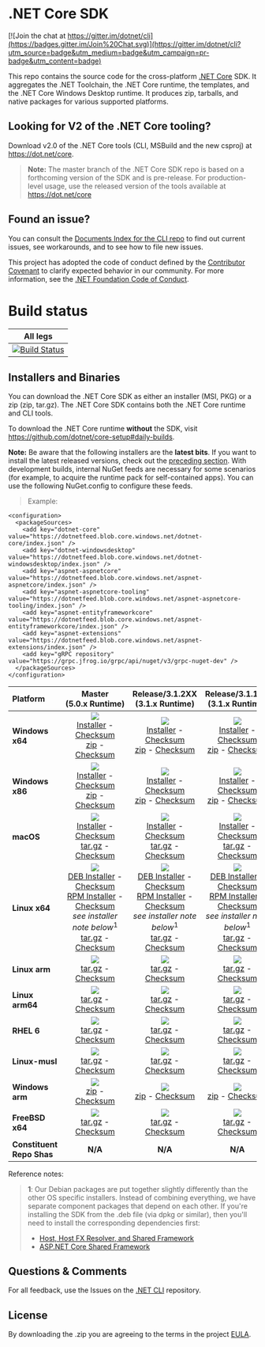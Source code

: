 # .NET Core SDK

[![Join the chat at https://gitter.im/dotnet/cli](https://badges.gitter.im/Join%20Chat.svg)](https://gitter.im/dotnet/cli?utm_source=badge&utm_medium=badge&utm_campaign=pr-badge&utm_content=badge)

This repo contains the source code for the cross-platform [.NET Core](http://github.com/dotnet/core) SDK. It aggregates the .NET Toolchain, the .NET Core runtime, the templates, and the .NET Core Windows Desktop runtime. It produces zip, tarballs, and native packages for various supported platforms.

Looking for V2 of the .NET Core tooling?
----------------------------------------

Download v2.0 of the .NET Core tools (CLI, MSBuild and the new csproj) at https://dot.net/core.

> **Note:** The master branch of the .NET Core SDK repo is based on a forthcoming version of the SDK and is pre-release. For production-level usage, use the
> released version of the tools available at https://dot.net/core

Found an issue?
---------------
You can consult the [Documents Index for the CLI repo](https://github.com/dotnet/cli/blob/master/Documentation/README.md) to find out current issues, see workarounds, and to see how to file new issues.

This project has adopted the code of conduct defined by the [Contributor Covenant](http://contributor-covenant.org/) to clarify expected behavior in our community. For more information, see the [.NET Foundation Code of Conduct](http://www.dotnetfoundation.org/code-of-conduct).

# Build status

|All legs|
|:------:|
|[![Build Status](https://dev.azure.com/dnceng/internal/_apis/build/status/286)](https://dev.azure.com/dnceng/internal/_build?definitionId=286)|

Installers and Binaries
-----------------------

You can download the .NET Core SDK as either an installer (MSI, PKG) or a zip (zip, tar.gz). The .NET Core SDK contains both the .NET Core runtime and CLI tools.

To download the .NET Core runtime **without** the SDK, visit https://github.com/dotnet/core-setup#daily-builds.

**Note:** Be aware that the following installers are the **latest bits**. If you
want to install the latest released versions, check out the [preceding section](#looking-for-v2-of-the-net-core-tooling).
With development builds, internal NuGet feeds are necessary for some scenarios (for example, to acquire the runtime pack for self-contained apps). You can use the following NuGet.config to configure these feeds.
> Example:

```
<configuration>
  <packageSources>
    <add key="dotnet-core" value="https://dotnetfeed.blob.core.windows.net/dotnet-core/index.json" />
    <add key="dotnet-windowsdesktop" value="https://dotnetfeed.blob.core.windows.net/dotnet-windowsdesktop/index.json" />
    <add key="aspnet-aspnetcore" value="https://dotnetfeed.blob.core.windows.net/aspnet-aspnetcore/index.json" />
    <add key="aspnet-aspnetcore-tooling" value="https://dotnetfeed.blob.core.windows.net/aspnet-aspnetcore-tooling/index.json" />
    <add key="aspnet-entityframeworkcore" value="https://dotnetfeed.blob.core.windows.net/aspnet-entityframeworkcore/index.json" />
    <add key="aspnet-extensions" value="https://dotnetfeed.blob.core.windows.net/aspnet-extensions/index.json" />
    <add key="gRPC repository" value="https://grpc.jfrog.io/grpc/api/nuget/v3/grpc-nuget-dev" />
  </packageSources>
</configuration>
```

| Platform | Master<br>(5.0.x&nbsp;Runtime) | Release/3.1.2XX<br>(3.1.x Runtime) | Release/3.1.1XX<br>(3.1.x Runtime) | Release/3.0.1xx<br>(3.0.x Runtime) | Release/2.1.8XX<br>(2.1.x Runtime) | Release/2.1.6XX<br>(2.1.6 Runtime) | Release/2.1.5XX<br>(2.1.5 Runtime) |
| :--------- | :----------: | :----------: | :----------: | :----------: | :----------: | :----------: | :----------: |
| **Windows x64** | [![][win-x64-badge-master]][win-x64-version-master]<br>[Installer][win-x64-installer-master] - [Checksum][win-x64-installer-checksum-master]<br>[zip][win-x64-zip-master] - [Checksum][win-x64-zip-checksum-master] | [![][win-x64-badge-3.1.2XX]][win-x64-version-3.1.2XX]<br>[Installer][win-x64-installer-3.1.2XX] - [Checksum][win-x64-installer-checksum-3.1.2XX]<br>[zip][win-x64-zip-3.1.2XX] - [Checksum][win-x64-zip-checksum-3.1.2XX] | [![][win-x64-badge-3.1.1XX]][win-x64-version-3.1.1XX]<br>[Installer][win-x64-installer-3.1.1XX] - [Checksum][win-x64-installer-checksum-3.1.1XX]<br>[zip][win-x64-zip-3.1.1XX] - [Checksum][win-x64-zip-checksum-3.1.1XX] | [![][win-x64-badge-3.0.1XX]][win-x64-version-3.0.1XX]<br>[Installer][win-x64-installer-3.0.1XX] - [Checksum][win-x64-installer-checksum-3.0.1XX]<br>[zip][win-x64-zip-3.0.1XX] - [Checksum][win-x64-zip-checksum-3.0.1XX] | [![][win-x64-badge-2.1.8XX]][win-x64-version-2.1.8XX]<br>[Installer][win-x64-installer-2.1.8XX] - [Checksum][win-x64-installer-checksum-2.1.8XX]<br>[zip][win-x64-zip-2.1.8XX] - [Checksum][win-x64-zip-checksum-2.1.8XX] | [![][win-x64-badge-2.1.6XX]][win-x64-version-2.1.6XX]<br>[Installer][win-x64-installer-2.1.6XX] - [Checksum][win-x64-installer-checksum-2.1.6XX]<br>[zip][win-x64-zip-2.1.6XX] - [Checksum][win-x64-zip-checksum-2.1.6XX] | [![][win-x64-badge-2.1.5XX]][win-x64-version-2.1.5XX]<br>[Installer][win-x64-installer-2.1.5XX] - [Checksum][win-x64-installer-checksum-2.1.5XX]<br>[zip][win-x64-zip-2.1.5XX] - [Checksum][win-x64-zip-checksum-2.1.5XX] |
| **Windows x86** | [![][win-x86-badge-master]][win-x86-version-master]<br>[Installer][win-x86-installer-master] - [Checksum][win-x86-installer-checksum-master]<br>[zip][win-x86-zip-master] - [Checksum][win-x86-zip-checksum-master] | [![][win-x86-badge-3.1.2XX]][win-x86-version-3.1.2XX]<br>[Installer][win-x86-installer-3.1.2XX] - [Checksum][win-x86-installer-checksum-3.1.2XX]<br>[zip][win-x86-zip-3.1.2XX] - [Checksum][win-x86-zip-checksum-3.1.2XX] | [![][win-x86-badge-3.1.1XX]][win-x86-version-3.1.1XX]<br>[Installer][win-x86-installer-3.1.1XX] - [Checksum][win-x86-installer-checksum-3.1.1XX]<br>[zip][win-x86-zip-3.1.1XX] - [Checksum][win-x86-zip-checksum-3.1.1XX] | [![][win-x86-badge-3.0.1XX]][win-x86-version-3.0.1XX]<br>[Installer][win-x86-installer-3.0.1XX] - [Checksum][win-x86-installer-checksum-3.0.1XX]<br>[zip][win-x86-zip-3.0.1XX] - [Checksum][win-x86-zip-checksum-3.0.1XX] | [![][win-x86-badge-2.1.8XX]][win-x86-version-2.1.8XX]<br>[Installer][win-x86-installer-2.1.8XX] - [Checksum][win-x86-installer-checksum-2.1.8XX]<br>[zip][win-x86-zip-2.1.8XX] - [Checksum][win-x86-zip-checksum-2.1.8XX] | [![][win-x86-badge-2.1.6XX]][win-x86-version-2.1.6XX]<br>[Installer][win-x86-installer-2.1.6XX] - [Checksum][win-x86-installer-checksum-2.1.6XX]<br>[zip][win-x86-zip-2.1.6XX] - [Checksum][win-x86-zip-checksum-2.1.6XX] | [![][win-x86-badge-2.1.5XX]][win-x86-version-2.1.5XX]<br>[Installer][win-x86-installer-2.1.5XX] - [Checksum][win-x86-installer-checksum-2.1.5XX]<br>[zip][win-x86-zip-2.1.5XX] - [Checksum][win-x86-zip-checksum-2.1.5XX] |
| **macOS** | [![][osx-badge-master]][osx-version-master]<br>[Installer][osx-installer-master] - [Checksum][osx-installer-checksum-master]<br>[tar.gz][osx-targz-master] - [Checksum][osx-targz-checksum-master] | [![][osx-badge-3.1.2XX]][osx-version-3.1.2XX]<br>[Installer][osx-installer-3.1.2XX] - [Checksum][osx-installer-checksum-3.1.2XX]<br>[tar.gz][osx-targz-3.1.2XX] - [Checksum][osx-targz-checksum-3.1.2XX] | [![][osx-badge-3.1.1XX]][osx-version-3.1.1XX]<br>[Installer][osx-installer-3.1.1XX] - [Checksum][osx-installer-checksum-3.1.1XX]<br>[tar.gz][osx-targz-3.1.1XX] - [Checksum][osx-targz-checksum-3.1.1XX] | [![][osx-badge-3.0.1XX]][osx-version-3.0.1XX]<br>[Installer][osx-installer-3.0.1XX] - [Checksum][osx-installer-checksum-3.0.1XX]<br>[tar.gz][osx-targz-3.0.1XX] - [Checksum][osx-targz-checksum-3.0.1XX] | [![][osx-badge-2.1.8XX]][osx-version-2.1.8XX]<br>[Installer][osx-installer-2.1.8XX] - [Checksum][osx-installer-checksum-2.1.8XX]<br>[tar.gz][osx-targz-2.1.8XX] - [Checksum][osx-targz-checksum-2.1.8XX] | [![][osx-badge-2.1.6XX]][osx-version-2.1.6XX]<br>[Installer][osx-installer-2.1.6XX] - [Checksum][osx-installer-checksum-2.1.6XX]<br>[tar.gz][osx-targz-2.1.6XX] - [Checksum][osx-targz-checksum-2.1.6XX] | [![][osx-badge-2.1.5XX]][osx-version-2.1.5XX]<br>[Installer][osx-installer-2.1.5XX] - [Checksum][osx-installer-checksum-2.1.5XX]<br>[tar.gz][osx-targz-2.1.5XX] - [Checksum][osx-targz-checksum-2.1.5XX] |
| **Linux x64** | [![][linux-badge-master]][linux-version-master]<br>[DEB Installer][linux-DEB-installer-master] - [Checksum][linux-DEB-installer-checksum-master]<br>[RPM Installer][linux-RPM-installer-master] - [Checksum][linux-RPM-installer-checksum-master]<br>_see installer note below_<sup>1</sup><br>[tar.gz][linux-targz-master] - [Checksum][linux-targz-checksum-master] | [![][linux-badge-3.1.2XX]][linux-version-3.1.2XX]<br>[DEB Installer][linux-DEB-installer-3.1.2XX] - [Checksum][linux-DEB-installer-checksum-3.1.2XX]<br>[RPM Installer][linux-RPM-installer-3.1.2XX] - [Checksum][linux-RPM-installer-checksum-3.1.2XX]<br>_see installer note below_<sup>1</sup><br>[tar.gz][linux-targz-3.1.2XX] - [Checksum][linux-targz-checksum-3.1.2XX] | [![][linux-badge-3.1.1XX]][linux-version-3.1.1XX]<br>[DEB Installer][linux-DEB-installer-3.1.1XX] - [Checksum][linux-DEB-installer-checksum-3.1.1XX]<br>[RPM Installer][linux-RPM-installer-3.1.1XX] - [Checksum][linux-RPM-installer-checksum-3.1.1XX]<br>_see installer note below_<sup>1</sup><br>[tar.gz][linux-targz-3.1.1XX] - [Checksum][linux-targz-checksum-3.1.1XX] | [![][linux-badge-3.0.1XX]][linux-version-3.0.1XX]<br>[DEB Installer][linux-DEB-installer-3.0.1XX] - [Checksum][linux-DEB-installer-checksum-3.0.1XX]<br>[RPM Installer][linux-RPM-installer-3.0.1XX] - [Checksum][linux-RPM-installer-checksum-3.0.1XX]<br>_see installer note below_<sup>1</sup><br>[tar.gz][linux-targz-3.0.1XX] - [Checksum][linux-targz-checksum-3.0.1XX] | [![][linux-badge-2.1.8XX]][linux-version-2.1.8XX]<br>[DEB Installer][linux-DEB-installer-2.1.8XX] - [Checksum][linux-DEB-installer-checksum-2.1.8XX]<br>[RPM Installer][linux-RPM-installer-2.1.8XX] - [Checksum][linux-RPM-installer-checksum-2.1.8XX]<br>_see installer note below_<sup>1</sup><br>[tar.gz][linux-targz-2.1.8XX] - [Checksum][linux-targz-checksum-2.1.8XX] | [![][linux-badge-2.1.6XX]][linux-version-2.1.6XX]<br>[DEB Installer][linux-DEB-installer-2.1.6XX] - [Checksum][linux-DEB-installer-checksum-2.1.6XX]<br>[RPM Installer][linux-RPM-installer-2.1.6XX] - [Checksum][linux-RPM-installer-checksum-2.1.6XX]<br>_see installer note below_<sup>1</sup><br>[tar.gz][linux-targz-2.1.6XX] - [Checksum][linux-targz-checksum-2.1.6XX] | [![][linux-badge-2.1.5XX]][linux-version-2.1.5XX]<br>[DEB Installer][linux-DEB-installer-2.1.5XX] - [Checksum][linux-DEB-installer-checksum-2.1.5XX]<br>[RPM Installer][linux-RPM-installer-2.1.5XX] - [Checksum][linux-RPM-installer-checksum-2.1.5XX]<br>_see installer note below_<sup>1</sup><br>[tar.gz][linux-targz-2.1.5XX] - [Checksum][linux-targz-checksum-2.1.5XX] |
| **Linux arm** | [![][linux-arm-badge-master]][linux-arm-version-master]<br>[tar.gz][linux-arm-targz-master] - [Checksum][linux-arm-targz-checksum-master] | [![][linux-arm-badge-3.1.2XX]][linux-arm-version-3.1.2XX]<br>[tar.gz][linux-arm-targz-3.1.2XX] - [Checksum][linux-arm-targz-checksum-3.1.2XX] | [![][linux-arm-badge-3.1.1XX]][linux-arm-version-3.1.1XX]<br>[tar.gz][linux-arm-targz-3.1.1XX] - [Checksum][linux-arm-targz-checksum-3.1.1XX] | [![][linux-arm-badge-3.0.1XX]][linux-arm-version-3.0.1XX]<br>[tar.gz][linux-arm-targz-3.0.1XX] - [Checksum][linux-arm-targz-checksum-3.0.1XX] | [![][linux-arm-badge-2.1.8XX]][linux-arm-version-2.1.8XX]<br>[tar.gz][linux-arm-targz-2.1.8XX] - [Checksum][linux-arm-targz-checksum-2.1.8XX] | [![][linux-arm-badge-2.1.6XX]][linux-arm-version-2.1.6XX]<br>[tar.gz][linux-arm-targz-2.1.6XX] - [Checksum][linux-arm-targz-checksum-2.1.6XX] | [![][linux-arm-badge-2.1.5XX]][linux-arm-version-2.1.5XX]<br>[tar.gz][linux-arm-targz-2.1.5XX] - [Checksum][linux-arm-targz-checksum-2.1.5XX] |
| **Linux arm64** | [![][linux-arm64-badge-master]][linux-arm64-version-master]<br>[tar.gz][linux-arm64-targz-master] - [Checksum][linux-arm64-targz-checksum-master] | [![][linux-arm64-badge-3.1.2XX]][linux-arm64-version-3.1.2XX]<br>[tar.gz][linux-arm64-targz-3.1.2XX] - [Checksum][linux-arm64-targz-checksum-3.1.2XX] | [![][linux-arm64-badge-3.1.1XX]][linux-arm64-version-3.1.1XX]<br>[tar.gz][linux-arm64-targz-3.1.1XX] - [Checksum][linux-arm64-targz-checksum-3.1.1XX] | [![][linux-arm64-badge-3.0.1XX]][linux-arm64-version-3.0.1XX]<br>[tar.gz][linux-arm64-targz-3.0.1XX] - [Checksum][linux-arm64-targz-checksum-3.0.1XX] | [![][linux-arm64-badge-2.1.8XX]][linux-arm64-version-2.1.8XX]<br>[tar.gz][linux-arm64-targz-2.1.8XX] - [Checksum][linux-arm64-targz-checksum-2.1.8XX] | [![][linux-arm64-badge-2.1.6XX]][linux-arm64-version-2.1.6XX]<br>[tar.gz][linux-arm64-targz-2.1.6XX] - [Checksum][linux-arm64-targz-checksum-2.1.6XX] | [![][linux-arm64-badge-2.1.5XX]][linux-arm64-version-2.1.5XX]<br>[tar.gz][linux-arm64-targz-2.1.5XX] - [Checksum][linux-arm64-targz-checksum-2.1.5XX] |
| **RHEL 6** | [![][rhel-6-badge-master]][rhel-6-version-master]<br>[tar.gz][rhel-6-targz-master] - [Checksum][rhel-6-targz-checksum-master] | [![][rhel-6-badge-3.1.2XX]][rhel-6-version-3.1.2XX]<br>[tar.gz][rhel-6-targz-3.1.2XX] - [Checksum][rhel-6-targz-checksum-3.1.2XX] | [![][rhel-6-badge-3.1.1XX]][rhel-6-version-3.1.1XX]<br>[tar.gz][rhel-6-targz-3.1.1XX] - [Checksum][rhel-6-targz-checksum-3.1.1XX] | [![][rhel-6-badge-3.0.1XX]][rhel-6-version-3.0.1XX]<br>[tar.gz][rhel-6-targz-3.0.1XX] - [Checksum][rhel-6-targz-checksum-3.0.1XX] | [![][rhel-6-badge-2.1.8XX]][rhel-6-version-2.1.8XX]<br>[tar.gz][rhel-6-targz-2.1.8XX] - [Checksum][rhel-6-targz-checksum-2.1.8XX] | [![][rhel-6-badge-2.1.6XX]][rhel-6-version-2.1.6XX]<br>[tar.gz][rhel-6-targz-2.1.6XX] - [Checksum][rhel-6-targz-checksum-2.1.6XX] | [![][rhel-6-badge-2.1.5XX]][rhel-6-version-2.1.5XX]<br>[tar.gz][rhel-6-targz-2.1.5XX] - [Checksum][rhel-6-targz-checksum-2.1.5XX] |
| **Linux-musl** | [![][linux-musl-badge-master]][linux-musl-version-master]<br>[tar.gz][linux-musl-targz-master] - [Checksum][linux-musl-targz-checksum-master] | [![][linux-musl-badge-3.1.2XX]][linux-musl-version-3.1.2XX]<br>[tar.gz][linux-musl-targz-3.1.2XX] - [Checksum][linux-musl-targz-checksum-3.1.2XX] | [![][linux-musl-badge-3.1.1XX]][linux-musl-version-3.1.1XX]<br>[tar.gz][linux-musl-targz-3.1.1XX] - [Checksum][linux-musl-targz-checksum-3.1.1XX] | [![][linux-musl-badge-3.0.1XX]][linux-musl-version-3.0.1XX]<br>[tar.gz][linux-musl-targz-3.0.1XX] - [Checksum][linux-musl-targz-checksum-3.0.1XX] | [![][linux-musl-badge-2.1.8XX]][linux-musl-version-2.1.8XX]<br>[tar.gz][linux-musl-targz-2.1.8XX] - [Checksum][linux-musl-targz-checksum-2.1.8XX] | [![][linux-musl-badge-2.1.6XX]][linux-musl-version-2.1.6XX]<br>[tar.gz][linux-musl-targz-2.1.6XX] - [Checksum][linux-musl-targz-checksum-2.1.6XX] | [![][linux-musl-badge-2.1.5XX]][linux-musl-version-2.1.5XX]<br>[tar.gz][linux-musl-targz-2.1.5XX] - [Checksum][linux-musl-targz-checksum-2.1.5XX] |
| **Windows arm** | [![][win-arm-badge-master]][win-arm-version-master]<br>[zip][win-arm-zip-master] - [Checksum][win-arm-zip-checksum-master] | [![][win-arm-badge-3.1.2XX]][win-arm-version-3.1.2XX]<br>[zip][win-arm-zip-3.1.2XX] - [Checksum][win-arm-zip-checksum-3.1.2XX] | [![][win-arm-badge-3.1.1XX]][win-arm-version-3.1.1XX]<br>[zip][win-arm-zip-3.1.1XX] - [Checksum][win-arm-zip-checksum-3.1.1XX] | [![][win-arm-badge-3.0.1XX]][win-arm-version-3.0.1XX]<br>[zip][win-arm-zip-3.0.1XX] - [Checksum][win-arm-zip-checksum-3.0.1XX] | **N/A** | **N/A** | **N/A** |
| **FreeBSD x64** | [![][freebsd-x64-badge-master]][freebsd-x64-version-master]<br>[tar.gz][freebsd-x64-zip-master] - [Checksum][freebsd-x64-zip-checksum-master]  | [![][freebsd-x64-badge-3.1.2XX]][freebsd-x64-version-3.1.2XX]<br>[tar.gz][freebsd-x64-zip-3.1.2XX] - [Checksum][freebsd-x64-zip-checksum-3.1.2XX]  | [![][freebsd-x64-badge-3.1.1XX]][freebsd-x64-version-3.1.1XX]<br>[tar.gz][freebsd-x64-zip-3.1.1XX] - [Checksum][freebsd-x64-zip-checksum-3.1.1XX]  | [![][freebsd-x64-badge-3.0.1XX]][freebsd-x64-version-3.0.1XX]<br>[tar.gz][freebsd-x64-zip-3.0.1XX] - [Checksum][freebsd-x64-zip-checksum-3.0.1XX]  | **N/A** | **N/A** | **N/A** |
| **Constituent Repo Shas** | **N/A** | **N/A** | **N/A** | [Git SHAs][sdk-shas-2.2.1XX] | **N/A** | **N/A** | **N/A** |

Reference notes:
> **1**: Our Debian packages are put together slightly differently than the other OS specific installers. Instead of combining everything, we have separate component packages that depend on each other. If you're installing the SDK from the .deb file (via dpkg or similar), then you'll need to install the corresponding dependencies first:
> * [Host, Host FX Resolver, and Shared Framework](https://github.com/dotnet/core-setup#daily-builds)
> * [ASP.NET Core Shared Framework](https://github.com/aspnet/AspNetCore/blob/master/docs/DailyBuilds.md)

[win-x64-badge-master]: https://dotnetcli.blob.core.windows.net/dotnet/Sdk/master/win_x64_Release_version_badge.svg
[win-x64-version-master]: https://dotnetcli.blob.core.windows.net/dotnet/Sdk/master/latest.version
[win-x64-installer-master]: https://dotnetcli.blob.core.windows.net/dotnet/Sdk/master/dotnet-sdk-latest-win-x64.exe
[win-x64-installer-checksum-master]: https://dotnetclichecksums.blob.core.windows.net/dotnet/Sdk/master/dotnet-sdk-latest-win-x64.exe.sha
[win-x64-zip-master]: https://dotnetcli.blob.core.windows.net/dotnet/Sdk/master/dotnet-sdk-latest-win-x64.zip
[win-x64-zip-checksum-master]: https://dotnetclichecksums.blob.core.windows.net/dotnet/Sdk/master/dotnet-sdk-latest-win-x64.zip.sha

[win-x64-badge-3.1.2XX]: https://dotnetcli.blob.core.windows.net/dotnet/Sdk/release/3.1.2xx/win_x64_Release_version_badge.svg
[win-x64-version-3.1.2XX]: https://dotnetcli.blob.core.windows.net/dotnet/Sdk/release/3.1.2xx/latest.version
[win-x64-installer-3.1.2XX]: https://dotnetcli.blob.core.windows.net/dotnet/Sdk/release/3.1.2xx/dotnet-sdk-latest-win-x64.exe
[win-x64-installer-checksum-3.1.2XX]: https://dotnetclichecksums.blob.core.windows.net/dotnet/Sdk/release/3.1.2xx/dotnet-sdk-latest-win-x64.exe.sha
[win-x64-zip-3.1.2XX]: https://dotnetcli.blob.core.windows.net/dotnet/Sdk/release/3.1.2xx/dotnet-sdk-latest-win-x64.zip
[win-x64-zip-checksum-3.1.2XX]: https://dotnetclichecksums.blob.core.windows.net/dotnet/Sdk/release/3.1.2xx/dotnet-sdk-latest-win-x64.zip.sha

[win-x64-badge-3.1.1XX]: https://dotnetcli.blob.core.windows.net/dotnet/Sdk/release/3.1.1xx/win_x64_Release_version_badge.svg
[win-x64-version-3.1.1XX]: https://dotnetcli.blob.core.windows.net/dotnet/Sdk/release/3.1.1xx/latest.version
[win-x64-installer-3.1.1XX]: https://dotnetcli.blob.core.windows.net/dotnet/Sdk/release/3.1.1xx/dotnet-sdk-latest-win-x64.exe
[win-x64-installer-checksum-3.1.1XX]: https://dotnetclichecksums.blob.core.windows.net/dotnet/Sdk/release/3.1.1xx/dotnet-sdk-latest-win-x64.exe.sha
[win-x64-zip-3.1.1XX]: https://dotnetcli.blob.core.windows.net/dotnet/Sdk/release/3.1.1xx/dotnet-sdk-latest-win-x64.zip
[win-x64-zip-checksum-3.1.1XX]: https://dotnetclichecksums.blob.core.windows.net/dotnet/Sdk/release/3.1.1xx/dotnet-sdk-latest-win-x64.zip.sha

[win-x64-badge-3.0.1XX]: https://dotnetcli.blob.core.windows.net/dotnet/Sdk/release/3.0.1xx/win_x64_Release_version_badge.svg
[win-x64-version-3.0.1XX]: https://dotnetcli.blob.core.windows.net/dotnet/Sdk/release/3.0.1xx/latest.version
[win-x64-installer-3.0.1XX]: https://dotnetcli.blob.core.windows.net/dotnet/Sdk/release/3.0.1xx/dotnet-sdk-latest-win-x64.exe
[win-x64-installer-checksum-3.0.1XX]: https://dotnetclichecksums.blob.core.windows.net/dotnet/Sdk/release/3.0.1xx/dotnet-sdk-latest-win-x64.exe.sha
[win-x64-zip-3.0.1XX]: https://dotnetcli.blob.core.windows.net/dotnet/Sdk/release/3.0.1xx/dotnet-sdk-latest-win-x64.zip
[win-x64-zip-checksum-3.0.1XX]: https://dotnetclichecksums.blob.core.windows.net/dotnet/Sdk/release/3.0.1xx/dotnet-sdk-latest-win-x64.zip.sha

[win-x64-badge-2.1.8XX]: https://dotnetcli.blob.core.windows.net/dotnet/Sdk/release/2.1.8xx/win_x64_Release_version_badge.svg
[win-x64-version-2.1.8XX]: https://dotnetcli.blob.core.windows.net/dotnet/Sdk/release/2.1.8xx/latest.version
[win-x64-installer-2.1.8XX]: https://dotnetcli.blob.core.windows.net/dotnet/Sdk/release/2.1.8xx/dotnet-sdk-latest-win-x64.exe
[win-x64-installer-checksum-2.1.8XX]: https://dotnetclichecksums.blob.core.windows.net/dotnet/Sdk/release/2.1.8xx/dotnet-sdk-latest-win-x64.exe.sha
[win-x64-zip-2.1.8XX]: https://dotnetcli.blob.core.windows.net/dotnet/Sdk/release/2.1.8xx/dotnet-sdk-latest-win-x64.zip
[win-x64-zip-checksum-2.1.8XX]: https://dotnetclichecksums.blob.core.windows.net/dotnet/Sdk/release/2.1.8xx/dotnet-sdk-latest-win-x64.zip.sha

[win-x64-badge-2.1.6XX]: https://dotnetcli.blob.core.windows.net/dotnet/Sdk/release/2.1.6xx/win_x64_Release_version_badge.svg
[win-x64-version-2.1.6XX]: https://dotnetcli.blob.core.windows.net/dotnet/Sdk/release/2.1.6xx/latest.version
[win-x64-installer-2.1.6XX]: https://dotnetcli.blob.core.windows.net/dotnet/Sdk/release/2.1.6xx/dotnet-sdk-latest-win-x64.exe
[win-x64-installer-checksum-2.1.6XX]: https://dotnetclichecksums.blob.core.windows.net/dotnet/Sdk/release/2.1.6xx/dotnet-sdk-latest-win-x64.exe.sha
[win-x64-zip-2.1.6XX]: https://dotnetcli.blob.core.windows.net/dotnet/Sdk/release/2.1.6xx/dotnet-sdk-latest-win-x64.zip
[win-x64-zip-checksum-2.1.6XX]: https://dotnetclichecksums.blob.core.windows.net/dotnet/Sdk/release/2.1.6xx/dotnet-sdk-latest-win-x64.zip.sha

[win-x64-badge-2.1.5XX]: https://dotnetcli.blob.core.windows.net/dotnet/Sdk/release/2.1.5xx/win_x64_Release_version_badge.svg
[win-x64-version-2.1.5XX]: https://dotnetcli.blob.core.windows.net/dotnet/Sdk/release/2.1.5xx/latest.version
[win-x64-installer-2.1.5XX]: https://dotnetcli.blob.core.windows.net/dotnet/Sdk/release/2.1.5xx/dotnet-sdk-latest-win-x64.exe
[win-x64-installer-checksum-2.1.5XX]: https://dotnetclichecksums.blob.core.windows.net/dotnet/Sdk/release/2.1.5xx/dotnet-sdk-latest-win-x64.exe.sha
[win-x64-zip-2.1.5XX]: https://dotnetcli.blob.core.windows.net/dotnet/Sdk/release/2.1.5xx/dotnet-sdk-latest-win-x64.zip
[win-x64-zip-checksum-2.1.5XX]: https://dotnetclichecksums.blob.core.windows.net/dotnet/Sdk/release/2.1.5xx/dotnet-sdk-latest-win-x64.zip.sha

[win-x86-badge-master]: https://dotnetcli.blob.core.windows.net/dotnet/Sdk/master/win_x86_Release_version_badge.svg
[win-x86-version-master]: https://dotnetcli.blob.core.windows.net/dotnet/Sdk/master/latest.version
[win-x86-installer-master]: https://dotnetcli.blob.core.windows.net/dotnet/Sdk/master/dotnet-sdk-latest-win-x86.exe
[win-x86-installer-checksum-master]: https://dotnetclichecksums.blob.core.windows.net/dotnet/Sdk/master/dotnet-sdk-latest-win-x86.exe.sha
[win-x86-zip-master]: https://dotnetcli.blob.core.windows.net/dotnet/Sdk/master/dotnet-sdk-latest-win-x86.zip
[win-x86-zip-checksum-master]: https://dotnetclichecksums.blob.core.windows.net/dotnet/Sdk/master/dotnet-sdk-latest-win-x86.zip.sha

[win-x86-badge-3.1.2XX]: https://dotnetcli.blob.core.windows.net/dotnet/Sdk/release/3.1.2xx/win_x86_Release_version_badge.svg
[win-x86-version-3.1.2XX]: https://dotnetcli.blob.core.windows.net/dotnet/Sdk/release/3.1.2xx/latest.version
[win-x86-installer-3.1.2XX]: https://dotnetcli.blob.core.windows.net/dotnet/Sdk/release/3.1.2xx/dotnet-sdk-latest-win-x86.exe
[win-x86-installer-checksum-3.1.2XX]: https://dotnetclichecksums.blob.core.windows.net/dotnet/Sdk/release/3.1.2xx/dotnet-sdk-latest-win-x86.exe.sha
[win-x86-zip-3.1.2XX]: https://dotnetcli.blob.core.windows.net/dotnet/Sdk/release/3.1.2xx/dotnet-sdk-latest-win-x86.zip
[win-x86-zip-checksum-3.1.2XX]: https://dotnetclichecksums.blob.core.windows.net/dotnet/Sdk/release/3.1.2xx/dotnet-sdk-latest-win-x86.zip.sha

[win-x86-badge-3.1.1XX]: https://dotnetcli.blob.core.windows.net/dotnet/Sdk/release/3.1.1xx/win_x86_Release_version_badge.svg
[win-x86-version-3.1.1XX]: https://dotnetcli.blob.core.windows.net/dotnet/Sdk/release/3.1.1xx/latest.version
[win-x86-installer-3.1.1XX]: https://dotnetcli.blob.core.windows.net/dotnet/Sdk/release/3.1.1xx/dotnet-sdk-latest-win-x86.exe
[win-x86-installer-checksum-3.1.1XX]: https://dotnetclichecksums.blob.core.windows.net/dotnet/Sdk/release/3.1.1xx/dotnet-sdk-latest-win-x86.exe.sha
[win-x86-zip-3.1.1XX]: https://dotnetcli.blob.core.windows.net/dotnet/Sdk/release/3.1.1xx/dotnet-sdk-latest-win-x86.zip
[win-x86-zip-checksum-3.1.1XX]: https://dotnetclichecksums.blob.core.windows.net/dotnet/Sdk/release/3.1.1xx/dotnet-sdk-latest-win-x86.zip.sha

[win-x86-badge-3.0.1XX]: https://dotnetcli.blob.core.windows.net/dotnet/Sdk/release/3.0.1xx/win_x86_Release_version_badge.svg
[win-x86-version-3.0.1XX]: https://dotnetcli.blob.core.windows.net/dotnet/Sdk/release/3.0.1xx/latest.version
[win-x86-installer-3.0.1XX]: https://dotnetcli.blob.core.windows.net/dotnet/Sdk/release/3.0.1xx/dotnet-sdk-latest-win-x86.exe
[win-x86-installer-checksum-3.0.1XX]: https://dotnetclichecksums.blob.core.windows.net/dotnet/Sdk/release/3.0.1xx/dotnet-sdk-latest-win-x86.exe.sha
[win-x86-zip-3.0.1XX]: https://dotnetcli.blob.core.windows.net/dotnet/Sdk/release/3.0.1xx/dotnet-sdk-latest-win-x86.zip
[win-x86-zip-checksum-3.0.1XX]: https://dotnetclichecksums.blob.core.windows.net/dotnet/Sdk/release/3.0.1xx/dotnet-sdk-latest-win-x86.zip.sha

[win-x86-badge-2.1.8XX]: https://dotnetcli.blob.core.windows.net/dotnet/Sdk/release/2.1.8xx/win_x86_Release_version_badge.svg
[win-x86-version-2.1.8XX]: https://dotnetcli.blob.core.windows.net/dotnet/Sdk/release/2.1.8xx/latest.version
[win-x86-installer-2.1.8XX]: https://dotnetcli.blob.core.windows.net/dotnet/Sdk/release/2.1.8xx/dotnet-sdk-latest-win-x86.exe
[win-x86-installer-checksum-2.1.8XX]: https://dotnetclichecksums.blob.core.windows.net/dotnet/Sdk/release/2.1.8xx/dotnet-sdk-latest-win-x86.exe.sha
[win-x86-zip-2.1.8XX]: https://dotnetcli.blob.core.windows.net/dotnet/Sdk/release/2.1.8xx/dotnet-sdk-latest-win-x86.zip
[win-x86-zip-checksum-2.1.8XX]: https://dotnetclichecksums.blob.core.windows.net/dotnet/Sdk/release/2.1.8xx/dotnet-sdk-latest-win-x86.zip.sha

[win-x86-badge-2.1.6XX]: https://dotnetcli.blob.core.windows.net/dotnet/Sdk/release/2.1.6xx/win_x86_Release_version_badge.svg
[win-x86-version-2.1.6XX]: https://dotnetcli.blob.core.windows.net/dotnet/Sdk/release/2.1.6xx/latest.version
[win-x86-installer-2.1.6XX]: https://dotnetcli.blob.core.windows.net/dotnet/Sdk/release/2.1.6xx/dotnet-sdk-latest-win-x86.exe
[win-x86-installer-checksum-2.1.6XX]: https://dotnetclichecksums.blob.core.windows.net/dotnet/Sdk/release/2.1.6xx/dotnet-sdk-latest-win-x86.exe.sha
[win-x86-zip-2.1.6XX]: https://dotnetcli.blob.core.windows.net/dotnet/Sdk/release/2.1.6xx/dotnet-sdk-latest-win-x86.zip
[win-x86-zip-checksum-2.1.6XX]: https://dotnetclichecksums.blob.core.windows.net/dotnet/Sdk/release/2.1.6xx/dotnet-sdk-latest-win-x86.zip.sha

[win-x86-badge-2.1.5XX]: https://dotnetcli.blob.core.windows.net/dotnet/Sdk/release/2.1.5xx/win_x86_Release_version_badge.svg
[win-x86-version-2.1.5XX]: https://dotnetcli.blob.core.windows.net/dotnet/Sdk/release/2.1.5xx/latest.version
[win-x86-installer-2.1.5XX]: https://dotnetcli.blob.core.windows.net/dotnet/Sdk/release/2.1.5xx/dotnet-sdk-latest-win-x86.exe
[win-x86-installer-checksum-2.1.5XX]: https://dotnetclichecksums.blob.core.windows.net/dotnet/Sdk/release/2.1.5xx/dotnet-sdk-latest-win-x86.exe.sha
[win-x86-zip-2.1.5XX]: https://dotnetcli.blob.core.windows.net/dotnet/Sdk/release/2.1.5xx/dotnet-sdk-latest-win-x86.zip
[win-x86-zip-checksum-2.1.5XX]: https://dotnetclichecksums.blob.core.windows.net/dotnet/Sdk/release/2.1.5xx/dotnet-sdk-latest-win-x86.zip.sha

[osx-badge-master]: https://dotnetcli.blob.core.windows.net/dotnet/Sdk/master/osx_x64_Release_version_badge.svg
[osx-version-master]: https://dotnetcli.blob.core.windows.net/dotnet/Sdk/master/latest.version
[osx-installer-master]: https://dotnetcli.blob.core.windows.net/dotnet/Sdk/master/dotnet-sdk-latest-osx-x64.pkg
[osx-installer-checksum-master]: https://dotnetclichecksums.blob.core.windows.net/dotnet/Sdk/master/dotnet-sdk-latest-osx-x64.pkg.sha
[osx-targz-master]: https://dotnetcli.blob.core.windows.net/dotnet/Sdk/master/dotnet-sdk-latest-osx-x64.tar.gz
[osx-targz-checksum-master]: https://dotnetclichecksums.blob.core.windows.net/dotnet/Sdk/master/dotnet-sdk-latest-osx-x64.tar.gz.sha

[osx-badge-3.1.2XX]: https://dotnetcli.blob.core.windows.net/dotnet/Sdk/release/3.1.2xx/osx_x64_Release_version_badge.svg
[osx-version-3.1.2XX]: https://dotnetcli.blob.core.windows.net/dotnet/Sdk/release/3.1.2xx/latest.version
[osx-installer-3.1.2XX]: https://dotnetcli.blob.core.windows.net/dotnet/Sdk/release/3.1.2xx/dotnet-sdk-latest-osx-x64.pkg
[osx-installer-checksum-3.1.2XX]: https://dotnetclichecksums.blob.core.windows.net/dotnet/Sdk/release/3.1.2xx/dotnet-sdk-latest-osx-x64.pkg.sha
[osx-targz-3.1.2XX]: https://dotnetcli.blob.core.windows.net/dotnet/Sdk/release/3.1.2xx/dotnet-sdk-latest-osx-x64.tar.gz
[osx-targz-checksum-3.1.2XX]: https://dotnetclichecksums.blob.core.windows.net/dotnet/Sdk/release/3.1.2xx/dotnet-sdk-latest-osx-x64.tar.gz.sha

[osx-badge-3.1.1XX]: https://dotnetcli.blob.core.windows.net/dotnet/Sdk/release/3.1.1xx/osx_x64_Release_version_badge.svg
[osx-version-3.1.1XX]: https://dotnetcli.blob.core.windows.net/dotnet/Sdk/release/3.1.1xx/latest.version
[osx-installer-3.1.1XX]: https://dotnetcli.blob.core.windows.net/dotnet/Sdk/release/3.1.1xx/dotnet-sdk-latest-osx-x64.pkg
[osx-installer-checksum-3.1.1XX]: https://dotnetclichecksums.blob.core.windows.net/dotnet/Sdk/release/3.1.1xx/dotnet-sdk-latest-osx-x64.pkg.sha
[osx-targz-3.1.1XX]: https://dotnetcli.blob.core.windows.net/dotnet/Sdk/release/3.1.1xx/dotnet-sdk-latest-osx-x64.tar.gz
[osx-targz-checksum-3.1.1XX]: https://dotnetclichecksums.blob.core.windows.net/dotnet/Sdk/release/3.1.1xx/dotnet-sdk-latest-osx-x64.tar.gz.sha

[osx-badge-3.0.1XX]: https://dotnetcli.blob.core.windows.net/dotnet/Sdk/release/3.0.1xx/osx_x64_Release_version_badge.svg
[osx-version-3.0.1XX]: https://dotnetcli.blob.core.windows.net/dotnet/Sdk/release/3.0.1xx/latest.version
[osx-installer-3.0.1XX]: https://dotnetcli.blob.core.windows.net/dotnet/Sdk/release/3.0.1xx/dotnet-sdk-latest-osx-x64.pkg
[osx-installer-checksum-3.0.1XX]: https://dotnetclichecksums.blob.core.windows.net/dotnet/Sdk/release/3.0.1xx/dotnet-sdk-latest-osx-x64.pkg.sha
[osx-targz-3.0.1XX]: https://dotnetcli.blob.core.windows.net/dotnet/Sdk/release/3.0.1xx/dotnet-sdk-latest-osx-x64.tar.gz
[osx-targz-checksum-3.0.1XX]: https://dotnetclichecksums.blob.core.windows.net/dotnet/Sdk/release/3.0.1xx/dotnet-sdk-latest-osx-x64.tar.gz.sha

[osx-badge-2.1.8XX]: https://dotnetcli.blob.core.windows.net/dotnet/Sdk/release/2.1.8xx/osx_x64_Release_version_badge.svg
[osx-version-2.1.8XX]: https://dotnetcli.blob.core.windows.net/dotnet/Sdk/release/2.1.8xx/latest.version
[osx-installer-2.1.8XX]: https://dotnetcli.blob.core.windows.net/dotnet/Sdk/release/2.1.8xx/dotnet-sdk-latest-osx-x64.pkg
[osx-installer-checksum-2.1.8XX]: https://dotnetclichecksums.blob.core.windows.net/dotnet/Sdk/release/2.1.8xx/dotnet-sdk-latest-osx-x64.pkg.sha
[osx-targz-2.1.8XX]: https://dotnetcli.blob.core.windows.net/dotnet/Sdk/release/2.1.8xx/dotnet-sdk-latest-osx-x64.tar.gz
[osx-targz-checksum-2.1.8XX]: https://dotnetclichecksums.blob.core.windows.net/dotnet/Sdk/release/2.1.8xx/dotnet-sdk-latest-osx-x64.tar.gz.sha

[osx-badge-2.1.6XX]: https://dotnetcli.blob.core.windows.net/dotnet/Sdk/release/2.1.6xx/osx_x64_Release_version_badge.svg
[osx-version-2.1.6XX]: https://dotnetcli.blob.core.windows.net/dotnet/Sdk/release/2.1.6xx/latest.version
[osx-installer-2.1.6XX]: https://dotnetcli.blob.core.windows.net/dotnet/Sdk/release/2.1.6xx/dotnet-sdk-latest-osx-x64.pkg
[osx-installer-checksum-2.1.6XX]: https://dotnetclichecksums.blob.core.windows.net/dotnet/Sdk/release/2.1.6xx/dotnet-sdk-latest-osx-x64.pkg.sha
[osx-targz-2.1.6XX]: https://dotnetcli.blob.core.windows.net/dotnet/Sdk/release/2.1.6xx/dotnet-sdk-latest-osx-x64.tar.gz
[osx-targz-checksum-2.1.6XX]: https://dotnetclichecksums.blob.core.windows.net/dotnet/Sdk/release/2.1.6xx/dotnet-sdk-latest-osx-x64.tar.gz.sha

[osx-badge-2.1.5XX]: https://dotnetcli.blob.core.windows.net/dotnet/Sdk/release/2.1.5xx/osx_x64_Release_version_badge.svg
[osx-version-2.1.5XX]: https://dotnetcli.blob.core.windows.net/dotnet/Sdk/release/2.1.5xx/latest.version
[osx-installer-2.1.5XX]: https://dotnetcli.blob.core.windows.net/dotnet/Sdk/release/2.1.5xx/dotnet-sdk-latest-osx-x64.pkg
[osx-installer-checksum-2.1.5XX]: https://dotnetclichecksums.blob.core.windows.net/dotnet/Sdk/release/2.1.5xx/dotnet-sdk-latest-osx-x64.pkg.sha
[osx-targz-2.1.5XX]: https://dotnetcli.blob.core.windows.net/dotnet/Sdk/release/2.1.5xx/dotnet-sdk-latest-osx-x64.tar.gz
[osx-targz-checksum-2.1.5XX]: https://dotnetclichecksums.blob.core.windows.net/dotnet/Sdk/release/2.1.5xx/dotnet-sdk-latest-osx-x64.tar.gz.sha

[linux-badge-master]: https://dotnetcli.blob.core.windows.net/dotnet/Sdk/master/linux_x64_Release_version_badge.svg
[linux-version-master]: https://dotnetcli.blob.core.windows.net/dotnet/Sdk/master/latest.version
[linux-DEB-installer-master]: https://dotnetcli.blob.core.windows.net/dotnet/Sdk/master/dotnet-sdk-latest-x64.deb
[linux-DEB-installer-checksum-master]: https://dotnetclichecksums.blob.core.windows.net/dotnet/Sdk/master/dotnet-sdk-latest-x64.deb.sha
[linux-RPM-installer-master]: https://dotnetcli.blob.core.windows.net/dotnet/Sdk/master/dotnet-sdk-latest-x64.rpm
[linux-RPM-installer-checksum-master]: https://dotnetclichecksums.blob.core.windows.net/dotnet/Sdk/master/dotnet-sdk-latest-x64.rpm.sha
[linux-targz-master]: https://dotnetcli.blob.core.windows.net/dotnet/Sdk/master/dotnet-sdk-latest-linux-x64.tar.gz
[linux-targz-checksum-master]: https://dotnetclichecksums.blob.core.windows.net/dotnet/Sdk/master/dotnet-sdk-latest-linux-x64.tar.gz.sha

[linux-badge-3.1.2XX]: https://dotnetcli.blob.core.windows.net/dotnet/Sdk/release/3.1.2xx/linux_x64_Release_version_badge.svg
[linux-version-3.1.2XX]: https://dotnetcli.blob.core.windows.net/dotnet/Sdk/release/3.1.2xx/latest.version
[linux-DEB-installer-3.1.2XX]: https://dotnetcli.blob.core.windows.net/dotnet/Sdk/release/3.1.2xx/dotnet-sdk-latest-x64.deb
[linux-DEB-installer-checksum-3.1.2XX]: https://dotnetclichecksums.blob.core.windows.net/dotnet/Sdk/release/3.1.2xx/dotnet-sdk-latest-x64.deb.sha
[linux-RPM-installer-3.1.2XX]: https://dotnetcli.blob.core.windows.net/dotnet/Sdk/release/3.1.2xx/dotnet-sdk-latest-x64.rpm
[linux-RPM-installer-checksum-3.1.2XX]: https://dotnetclichecksums.blob.core.windows.net/dotnet/Sdk/release/3.1.2xx/dotnet-sdk-latest-x64.rpm.sha
[linux-targz-3.1.2XX]: https://dotnetcli.blob.core.windows.net/dotnet/Sdk/release/3.1.2xx/dotnet-sdk-latest-linux-x64.tar.gz
[linux-targz-checksum-3.1.2XX]: https://dotnetclichecksums.blob.core.windows.net/dotnet/Sdk/release/3.1.2xx/dotnet-sdk-latest-linux-x64.tar.gz.sha

[linux-badge-3.1.1XX]: https://dotnetcli.blob.core.windows.net/dotnet/Sdk/release/3.1.1xx/linux_x64_Release_version_badge.svg
[linux-version-3.1.1XX]: https://dotnetcli.blob.core.windows.net/dotnet/Sdk/release/3.1.1xx/latest.version
[linux-DEB-installer-3.1.1XX]: https://dotnetcli.blob.core.windows.net/dotnet/Sdk/release/3.1.1xx/dotnet-sdk-latest-x64.deb
[linux-DEB-installer-checksum-3.1.1XX]: https://dotnetclichecksums.blob.core.windows.net/dotnet/Sdk/release/3.1.1xx/dotnet-sdk-latest-x64.deb.sha
[linux-RPM-installer-3.1.1XX]: https://dotnetcli.blob.core.windows.net/dotnet/Sdk/release/3.1.1xx/dotnet-sdk-latest-x64.rpm
[linux-RPM-installer-checksum-3.1.1XX]: https://dotnetclichecksums.blob.core.windows.net/dotnet/Sdk/release/3.1.1xx/dotnet-sdk-latest-x64.rpm.sha
[linux-targz-3.1.1XX]: https://dotnetcli.blob.core.windows.net/dotnet/Sdk/release/3.1.1xx/dotnet-sdk-latest-linux-x64.tar.gz
[linux-targz-checksum-3.1.1XX]: https://dotnetclichecksums.blob.core.windows.net/dotnet/Sdk/release/3.1.1xx/dotnet-sdk-latest-linux-x64.tar.gz.sha

[linux-badge-3.0.1XX]: https://dotnetcli.blob.core.windows.net/dotnet/Sdk/release/3.0.1xx/linux_x64_Release_version_badge.svg
[linux-version-3.0.1XX]: https://dotnetcli.blob.core.windows.net/dotnet/Sdk/release/3.0.1xx/latest.version
[linux-DEB-installer-3.0.1XX]: https://dotnetcli.blob.core.windows.net/dotnet/Sdk/release/3.0.1xx/dotnet-sdk-latest-x64.deb
[linux-DEB-installer-checksum-3.0.1XX]: https://dotnetclichecksums.blob.core.windows.net/dotnet/Sdk/release/3.0.1xx/dotnet-sdk-latest-x64.deb.sha
[linux-RPM-installer-3.0.1XX]: https://dotnetcli.blob.core.windows.net/dotnet/Sdk/release/3.0.1xx/dotnet-sdk-latest-x64.rpm
[linux-RPM-installer-checksum-3.0.1XX]: https://dotnetclichecksums.blob.core.windows.net/dotnet/Sdk/release/3.0.1xx/dotnet-sdk-latest-x64.rpm.sha
[linux-targz-3.0.1XX]: https://dotnetcli.blob.core.windows.net/dotnet/Sdk/release/3.0.1xx/dotnet-sdk-latest-linux-x64.tar.gz
[linux-targz-checksum-3.0.1XX]: https://dotnetclichecksums.blob.core.windows.net/dotnet/Sdk/release/3.0.1xx/dotnet-sdk-latest-linux-x64.tar.gz.sha

[linux-badge-2.1.8XX]: https://dotnetcli.blob.core.windows.net/dotnet/Sdk/release/2.1.8xx/linux_x64_Release_version_badge.svg
[linux-version-2.1.8XX]: https://dotnetcli.blob.core.windows.net/dotnet/Sdk/release/2.1.8xx/latest.version
[linux-DEB-installer-2.1.8XX]: https://dotnetcli.blob.core.windows.net/dotnet/Sdk/release/2.1.8xx/dotnet-sdk-latest-x64.deb
[linux-DEB-installer-checksum-2.1.8XX]: https://dotnetclichecksums.blob.core.windows.net/dotnet/Sdk/release/2.1.8xx/dotnet-sdk-latest-x64.deb.sha
[linux-RPM-installer-2.1.8XX]: https://dotnetcli.blob.core.windows.net/dotnet/Sdk/release/2.1.8xx/dotnet-sdk-latest-x64.rpm
[linux-RPM-installer-checksum-2.1.8XX]: https://dotnetclichecksums.blob.core.windows.net/dotnet/Sdk/release/2.1.8xx/dotnet-sdk-latest-x64.rpm.sha
[linux-targz-2.1.8XX]: https://dotnetcli.blob.core.windows.net/dotnet/Sdk/release/2.1.8xx/dotnet-sdk-latest-linux-x64.tar.gz
[linux-targz-checksum-2.1.8XX]: https://dotnetclichecksums.blob.core.windows.net/dotnet/Sdk/release/2.1.8xx/dotnet-sdk-latest-linux-x64.tar.gz.sha

[linux-badge-2.1.6XX]: https://dotnetcli.blob.core.windows.net/dotnet/Sdk/release/2.1.6xx/linux_x64_Release_version_badge.svg
[linux-version-2.1.6XX]: https://dotnetcli.blob.core.windows.net/dotnet/Sdk/release/2.1.6xx/latest.version
[linux-DEB-installer-2.1.6XX]: https://dotnetcli.blob.core.windows.net/dotnet/Sdk/release/2.1.6xx/dotnet-sdk-latest-x64.deb
[linux-DEB-installer-checksum-2.1.6XX]: https://dotnetclichecksums.blob.core.windows.net/dotnet/Sdk/release/2.1.6xx/dotnet-sdk-latest-x64.deb.sha
[linux-RPM-installer-2.1.6XX]: https://dotnetcli.blob.core.windows.net/dotnet/Sdk/release/2.1.6xx/dotnet-sdk-latest-x64.rpm
[linux-RPM-installer-checksum-2.1.6XX]: https://dotnetclichecksums.blob.core.windows.net/dotnet/Sdk/release/2.1.6xx/dotnet-sdk-latest-x64.rpm.sha
[linux-targz-2.1.6XX]: https://dotnetcli.blob.core.windows.net/dotnet/Sdk/release/2.1.6xx/dotnet-sdk-latest-linux-x64.tar.gz
[linux-targz-checksum-2.1.6XX]: https://dotnetclichecksums.blob.core.windows.net/dotnet/Sdk/release/2.1.6xx/dotnet-sdk-latest-linux-x64.tar.gz.sha

[linux-badge-2.1.5XX]: https://dotnetcli.blob.core.windows.net/dotnet/Sdk/release/2.1.5xx/linux_x64_Release_version_badge.svg
[linux-version-2.1.5XX]: https://dotnetcli.blob.core.windows.net/dotnet/Sdk/release/2.1.5xx/latest.version
[linux-DEB-installer-2.1.5XX]: https://dotnetcli.blob.core.windows.net/dotnet/Sdk/release/2.1.5xx/dotnet-sdk-latest-x64.deb
[linux-DEB-installer-checksum-2.1.5XX]: https://dotnetclichecksums.blob.core.windows.net/dotnet/Sdk/release/2.1.5xx/dotnet-sdk-latest-x64.deb.sha
[linux-RPM-installer-2.1.5XX]: https://dotnetcli.blob.core.windows.net/dotnet/Sdk/release/2.1.5xx/dotnet-sdk-latest-x64.rpm
[linux-RPM-installer-checksum-2.1.5XX]: https://dotnetclichecksums.blob.core.windows.net/dotnet/Sdk/release/2.1.5xx/dotnet-sdk-latest-x64.rpm.sha
[linux-targz-2.1.5XX]: https://dotnetcli.blob.core.windows.net/dotnet/Sdk/release/2.1.5xx/dotnet-sdk-latest-linux-x64.tar.gz
[linux-targz-checksum-2.1.5XX]: https://dotnetclichecksums.blob.core.windows.net/dotnet/Sdk/release/2.1.5xx/dotnet-sdk-latest-linux-x64.tar.gz.sha

[linux-arm-badge-master]: https://dotnetcli.blob.core.windows.net/dotnet/Sdk/master/linux_arm_Release_version_badge.svg
[linux-arm-version-master]: https://dotnetcli.blob.core.windows.net/dotnet/Sdk/master/latest.version
[linux-arm-targz-master]: https://dotnetcli.blob.core.windows.net/dotnet/Sdk/master/dotnet-sdk-latest-linux-arm.tar.gz
[linux-arm-targz-checksum-master]: https://dotnetclichecksums.blob.core.windows.net/dotnet/Sdk/master/dotnet-sdk-latest-linux-arm.tar.gz.sha

[linux-arm-badge-3.1.2XX]: https://dotnetcli.blob.core.windows.net/dotnet/Sdk/release/3.1.2xx/linux_arm_Release_version_badge.svg
[linux-arm-version-3.1.2XX]: https://dotnetcli.blob.core.windows.net/dotnet/Sdk/release/3.1.2xx/latest.version
[linux-arm-targz-3.1.2XX]: https://dotnetcli.blob.core.windows.net/dotnet/Sdk/release/3.1.2xx/dotnet-sdk-latest-linux-arm.tar.gz
[linux-arm-targz-checksum-3.1.2XX]: https://dotnetclichecksums.blob.core.windows.net/dotnet/Sdk/release/3.1.2xx/dotnet-sdk-latest-linux-arm.tar.gz.sha

[linux-arm-badge-3.1.1XX]: https://dotnetcli.blob.core.windows.net/dotnet/Sdk/release/3.1.1xx/linux_arm_Release_version_badge.svg
[linux-arm-version-3.1.1XX]: https://dotnetcli.blob.core.windows.net/dotnet/Sdk/release/3.1.1xx/latest.version
[linux-arm-targz-3.1.1XX]: https://dotnetcli.blob.core.windows.net/dotnet/Sdk/release/3.1.1xx/dotnet-sdk-latest-linux-arm.tar.gz
[linux-arm-targz-checksum-3.1.1XX]: https://dotnetclichecksums.blob.core.windows.net/dotnet/Sdk/release/3.1.1xx/dotnet-sdk-latest-linux-arm.tar.gz.sha

[linux-arm-badge-3.0.1XX]: https://dotnetcli.blob.core.windows.net/dotnet/Sdk/release/3.0.1xx/linux_arm_Release_version_badge.svg
[linux-arm-version-3.0.1XX]: https://dotnetcli.blob.core.windows.net/dotnet/Sdk/release/3.0.1xx/latest.version
[linux-arm-targz-3.0.1XX]: https://dotnetcli.blob.core.windows.net/dotnet/Sdk/release/3.0.1xx/dotnet-sdk-latest-linux-arm.tar.gz
[linux-arm-targz-checksum-3.0.1XX]: https://dotnetclichecksums.blob.core.windows.net/dotnet/Sdk/release/3.0.1xx/dotnet-sdk-latest-linux-arm.tar.gz.sha

[linux-arm-badge-2.1.8XX]: https://dotnetcli.blob.core.windows.net/dotnet/Sdk/release/2.1.8xx/linux_arm_Release_version_badge.svg
[linux-arm-version-2.1.8XX]: https://dotnetcli.blob.core.windows.net/dotnet/Sdk/release/2.1.8xx/latest.version
[linux-arm-targz-2.1.8XX]: https://dotnetcli.blob.core.windows.net/dotnet/Sdk/release/2.1.8xx/dotnet-sdk-latest-linux-arm.tar.gz
[linux-arm-targz-checksum-2.1.8XX]: https://dotnetclichecksums.blob.core.windows.net/dotnet/Sdk/release/2.1.8xx/dotnet-sdk-latest-linux-arm.tar.gz.sha

[linux-arm-badge-2.1.6XX]: https://dotnetcli.blob.core.windows.net/dotnet/Sdk/release/2.1.6xx/linux_arm_Release_version_badge.svg
[linux-arm-version-2.1.6XX]: https://dotnetcli.blob.core.windows.net/dotnet/Sdk/release/2.1.6xx/latest.version
[linux-arm-targz-2.1.6XX]: https://dotnetcli.blob.core.windows.net/dotnet/Sdk/release/2.1.6xx/dotnet-sdk-latest-linux-arm.tar.gz
[linux-arm-targz-checksum-2.1.6XX]: https://dotnetclichecksums.blob.core.windows.net/dotnet/Sdk/release/2.1.6xx/dotnet-sdk-latest-linux-arm.tar.gz.sha

[linux-arm-badge-2.1.5XX]: https://dotnetcli.blob.core.windows.net/dotnet/Sdk/release/2.1.5xx/linux_arm_Release_version_badge.svg
[linux-arm-version-2.1.5XX]: https://dotnetcli.blob.core.windows.net/dotnet/Sdk/release/2.1.5xx/latest.version
[linux-arm-targz-2.1.5XX]: https://dotnetcli.blob.core.windows.net/dotnet/Sdk/release/2.1.5xx/dotnet-sdk-latest-linux-arm.tar.gz
[linux-arm-targz-checksum-2.1.5XX]: https://dotnetclichecksums.blob.core.windows.net/dotnet/Sdk/release/2.1.5xx/dotnet-sdk-latest-linux-arm.tar.gz.sha

[linux-arm64-badge-master]: https://dotnetcli.blob.core.windows.net/dotnet/Sdk/master/linux_arm64_Release_version_badge.svg
[linux-arm64-version-master]: https://dotnetcli.blob.core.windows.net/dotnet/Sdk/master/latest.version
[linux-arm64-targz-master]: https://dotnetcli.blob.core.windows.net/dotnet/Sdk/master/dotnet-sdk-latest-linux-arm64.tar.gz
[linux-arm64-targz-checksum-master]: https://dotnetclichecksums.blob.core.windows.net/dotnet/Sdk/master/dotnet-sdk-latest-linux-arm64.tar.gz.sha

[linux-arm64-badge-3.1.2XX]: https://dotnetcli.blob.core.windows.net/dotnet/Sdk/release/3.1.2xx/linux_arm64_Release_version_badge.svg
[linux-arm64-version-3.1.2XX]: https://dotnetcli.blob.core.windows.net/dotnet/Sdk/release/3.1.2xx/latest.version
[linux-arm64-targz-3.1.2XX]: https://dotnetcli.blob.core.windows.net/dotnet/Sdk/release/3.1.2xx/dotnet-sdk-latest-linux-arm64.tar.gz
[linux-arm64-targz-checksum-3.1.2XX]: https://dotnetclichecksums.blob.core.windows.net/dotnet/Sdk/release/3.1.2xx/dotnet-sdk-latest-linux-arm64.tar.gz.sha

[linux-arm64-badge-3.1.1XX]: https://dotnetcli.blob.core.windows.net/dotnet/Sdk/release/3.1.1xx/linux_arm64_Release_version_badge.svg
[linux-arm64-version-3.1.1XX]: https://dotnetcli.blob.core.windows.net/dotnet/Sdk/release/3.1.1xx/latest.version
[linux-arm64-targz-3.1.1XX]: https://dotnetcli.blob.core.windows.net/dotnet/Sdk/release/3.1.1xx/dotnet-sdk-latest-linux-arm64.tar.gz
[linux-arm64-targz-checksum-3.1.1XX]: https://dotnetclichecksums.blob.core.windows.net/dotnet/Sdk/release/3.1.1xx/dotnet-sdk-latest-linux-arm64.tar.gz.sha

[linux-arm64-badge-3.0.1XX]: https://dotnetcli.blob.core.windows.net/dotnet/Sdk/release/3.0.1xx/linux_arm64_Release_version_badge.svg
[linux-arm64-version-3.0.1XX]: https://dotnetcli.blob.core.windows.net/dotnet/Sdk/release/3.0.1xx/latest.version
[linux-arm64-targz-3.0.1XX]: https://dotnetcli.blob.core.windows.net/dotnet/Sdk/release/3.0.1xx/dotnet-sdk-latest-linux-arm64.tar.gz
[linux-arm64-targz-checksum-3.0.1XX]: https://dotnetclichecksums.blob.core.windows.net/dotnet/Sdk/release/3.0.1xx/dotnet-sdk-latest-linux-arm64.tar.gz.sha

[linux-arm64-badge-2.1.8XX]: https://dotnetcli.blob.core.windows.net/dotnet/Sdk/release/2.1.8xx/linux_arm64_Release_version_badge.svg
[linux-arm64-version-2.1.8XX]: https://dotnetcli.blob.core.windows.net/dotnet/Sdk/release/2.1.8xx/latest.version
[linux-arm64-targz-2.1.8XX]: https://dotnetcli.blob.core.windows.net/dotnet/Sdk/release/2.1.8xx/dotnet-sdk-latest-linux-arm64.tar.gz
[linux-arm64-targz-checksum-2.1.8XX]: https://dotnetclichecksums.blob.core.windows.net/dotnet/Sdk/release/2.1.8xx/dotnet-sdk-latest-linux-arm64.tar.gz.sha

[linux-arm64-badge-2.1.6XX]: https://dotnetcli.blob.core.windows.net/dotnet/Sdk/release/2.1.6xx/linux_arm64_Release_version_badge.svg
[linux-arm64-version-2.1.6XX]: https://dotnetcli.blob.core.windows.net/dotnet/Sdk/release/2.1.6xx/latest.version
[linux-arm64-targz-2.1.6XX]: https://dotnetcli.blob.core.windows.net/dotnet/Sdk/release/2.1.6xx/dotnet-sdk-latest-linux-arm64.tar.gz
[linux-arm64-targz-checksum-2.1.6XX]: https://dotnetclichecksums.blob.core.windows.net/dotnet/Sdk/release/2.1.6xx/dotnet-sdk-latest-linux-arm64.tar.gz.sha

[linux-arm64-badge-2.1.5XX]: https://dotnetcli.blob.core.windows.net/dotnet/Sdk/release/2.1.5xx/linux_arm64_Release_version_badge.svg
[linux-arm64-version-2.1.5XX]: https://dotnetcli.blob.core.windows.net/dotnet/Sdk/release/2.1.5xx/latest.version
[linux-arm64-targz-2.1.5XX]: https://dotnetcli.blob.core.windows.net/dotnet/Sdk/release/2.1.5xx/dotnet-sdk-latest-linux-arm64.tar.gz
[linux-arm64-targz-checksum-2.1.5XX]: https://dotnetclichecksums.blob.core.windows.net/dotnet/Sdk/release/2.1.5xx/dotnet-sdk-latest-linux-arm64.tar.gz.sha

[rhel-6-badge-master]: https://dotnetcli.blob.core.windows.net/dotnet/Sdk/master/rhel.6_x64_Release_version_badge.svg
[rhel-6-version-master]: https://dotnetcli.blob.core.windows.net/dotnet/Sdk/master/latest.version
[rhel-6-targz-master]: https://dotnetcli.blob.core.windows.net/dotnet/Sdk/master/dotnet-sdk-latest-rhel.6-x64.tar.gz
[rhel-6-targz-checksum-master]: https://dotnetclichecksums.blob.core.windows.net/dotnet/Sdk/master/dotnet-sdk-latest-rhel.6-x64.tar.gz.sha

[rhel-6-badge-3.1.2XX]: https://dotnetcli.blob.core.windows.net/dotnet/Sdk/release/3.1.2xx/rhel.6_x64_Release_version_badge.svg
[rhel-6-version-3.1.2XX]: https://dotnetcli.blob.core.windows.net/dotnet/Sdk/release/3.1.2xx/latest.version
[rhel-6-targz-3.1.2XX]: https://dotnetcli.blob.core.windows.net/dotnet/Sdk/release/3.1.2xx/dotnet-sdk-latest-rhel.6-x64.tar.gz
[rhel-6-targz-checksum-3.1.2XX]: https://dotnetclichecksums.blob.core.windows.net/dotnet/Sdk/release/3.1.2xx/dotnet-sdk-latest-rhel.6-x64.tar.gz.sha

[rhel-6-badge-3.1.1XX]: https://dotnetcli.blob.core.windows.net/dotnet/Sdk/release/3.1.1xx/rhel.6_x64_Release_version_badge.svg
[rhel-6-version-3.1.1XX]: https://dotnetcli.blob.core.windows.net/dotnet/Sdk/release/3.1.1xx/latest.version
[rhel-6-targz-3.1.1XX]: https://dotnetcli.blob.core.windows.net/dotnet/Sdk/release/3.1.1xx/dotnet-sdk-latest-rhel.6-x64.tar.gz
[rhel-6-targz-checksum-3.1.1XX]: https://dotnetclichecksums.blob.core.windows.net/dotnet/Sdk/release/3.1.1xx/dotnet-sdk-latest-rhel.6-x64.tar.gz.sha

[rhel-6-badge-3.0.1XX]: https://dotnetcli.blob.core.windows.net/dotnet/Sdk/release/3.0.1xx/rhel.6_x64_Release_version_badge.svg
[rhel-6-version-3.0.1XX]: https://dotnetcli.blob.core.windows.net/dotnet/Sdk/release/3.0.1xx/latest.version
[rhel-6-targz-3.0.1XX]: https://dotnetcli.blob.core.windows.net/dotnet/Sdk/release/3.0.1xx/dotnet-sdk-latest-rhel.6-x64.tar.gz
[rhel-6-targz-checksum-3.0.1XX]: https://dotnetclichecksums.blob.core.windows.net/dotnet/Sdk/release/3.0.1xx/dotnet-sdk-latest-rhel.6-x64.tar.gz.sha

[rhel-6-badge-2.1.8XX]: https://dotnetcli.blob.core.windows.net/dotnet/Sdk/release/2.1.8xx/rhel.6_x64_Release_version_badge.svg
[rhel-6-version-2.1.8XX]: https://dotnetcli.blob.core.windows.net/dotnet/Sdk/release/2.1.8xx/latest.version
[rhel-6-targz-2.1.8XX]: https://dotnetcli.blob.core.windows.net/dotnet/Sdk/release/2.1.8xx/dotnet-sdk-latest-rhel.6-x64.tar.gz
[rhel-6-targz-checksum-2.1.8XX]: https://dotnetclichecksums.blob.core.windows.net/dotnet/Sdk/release/2.1.8xx/dotnet-sdk-latest-rhel.6-x64.tar.gz.sha

[rhel-6-badge-2.1.6XX]: https://dotnetcli.blob.core.windows.net/dotnet/Sdk/release/2.1.6xx/rhel.6_x64_Release_version_badge.svg
[rhel-6-version-2.1.6XX]: https://dotnetcli.blob.core.windows.net/dotnet/Sdk/release/2.1.6xx/latest.version
[rhel-6-targz-2.1.6XX]: https://dotnetcli.blob.core.windows.net/dotnet/Sdk/release/2.1.6xx/dotnet-sdk-latest-rhel.6-x64.tar.gz
[rhel-6-targz-checksum-2.1.6XX]: https://dotnetclichecksums.blob.core.windows.net/dotnet/Sdk/release/2.1.6xx/dotnet-sdk-latest-rhel.6-x64.tar.gz.sha

[rhel-6-badge-2.1.5XX]: https://dotnetcli.blob.core.windows.net/dotnet/Sdk/release/2.1.5xx/rhel.6_x64_Release_version_badge.svg
[rhel-6-version-2.1.5XX]: https://dotnetcli.blob.core.windows.net/dotnet/Sdk/release/2.1.5xx/latest.version
[rhel-6-targz-2.1.5XX]: https://dotnetcli.blob.core.windows.net/dotnet/Sdk/release/2.1.5xx/dotnet-sdk-latest-rhel.6-x64.tar.gz
[rhel-6-targz-checksum-2.1.5XX]: https://dotnetclichecksums.blob.core.windows.net/dotnet/Sdk/release/2.1.5xx/dotnet-sdk-latest-rhel.6-x64.tar.gz.sha

[linux-musl-badge-master]: https://dotnetcli.blob.core.windows.net/dotnet/Sdk/master/linux_musl_x64_Release_version_badge.svg
[linux-musl-version-master]: https://dotnetcli.blob.core.windows.net/dotnet/Sdk/master/latest.version
[linux-musl-targz-master]: https://dotnetcli.blob.core.windows.net/dotnet/Sdk/master/dotnet-sdk-latest-linux-musl-x64.tar.gz
[linux-musl-targz-checksum-master]: https://dotnetclichecksums.blob.core.windows.net/dotnet/Sdk/master/dotnet-sdk-latest-linux-musl-x64.tar.gz.sha

[linux-musl-badge-3.1.2XX]: https://dotnetcli.blob.core.windows.net/dotnet/Sdk/release/3.1.2xx/linux_musl_x64_Release_version_badge.svg
[linux-musl-version-3.1.2XX]: https://dotnetcli.blob.core.windows.net/dotnet/Sdk/release/3.1.2xx/latest.version
[linux-musl-targz-3.1.2XX]: https://dotnetcli.blob.core.windows.net/dotnet/Sdk/release/3.1.2xx/dotnet-sdk-latest-linux-musl-x64.tar.gz
[linux-musl-targz-checksum-3.1.2XX]: https://dotnetclichecksums.blob.core.windows.net/dotnet/Sdk/release/3.1.2xx/dotnet-sdk-latest-linux-musl-x64.tar.gz.sha

[linux-musl-badge-3.1.1XX]: https://dotnetcli.blob.core.windows.net/dotnet/Sdk/release/3.1.1xx/linux_musl_x64_Release_version_badge.svg
[linux-musl-version-3.1.1XX]: https://dotnetcli.blob.core.windows.net/dotnet/Sdk/release/3.1.1xx/latest.version
[linux-musl-targz-3.1.1XX]: https://dotnetcli.blob.core.windows.net/dotnet/Sdk/release/3.1.1xx/dotnet-sdk-latest-linux-musl-x64.tar.gz
[linux-musl-targz-checksum-3.1.1XX]: https://dotnetclichecksums.blob.core.windows.net/dotnet/Sdk/release/3.1.1xx/dotnet-sdk-latest-linux-musl-x64.tar.gz.sha

[linux-musl-badge-3.0.1XX]: https://dotnetcli.blob.core.windows.net/dotnet/Sdk/release/3.0.1xx/linux_musl_x64_Release_version_badge.svg
[linux-musl-version-3.0.1XX]: https://dotnetcli.blob.core.windows.net/dotnet/Sdk/release/3.0.1xx/latest.version
[linux-musl-targz-3.0.1XX]: https://dotnetcli.blob.core.windows.net/dotnet/Sdk/release/3.0.1xx/dotnet-sdk-latest-linux-musl-x64.tar.gz
[linux-musl-targz-checksum-3.0.1XX]: https://dotnetclichecksums.blob.core.windows.net/dotnet/Sdk/release/3.0.1xx/dotnet-sdk-latest-linux-musl-x64.tar.gz.sha

[linux-musl-badge-2.1.8XX]: https://dotnetcli.blob.core.windows.net/dotnet/Sdk/release/2.1.8xx/linux_musl_x64_Release_version_badge.svg
[linux-musl-version-2.1.8XX]: https://dotnetcli.blob.core.windows.net/dotnet/Sdk/release/2.1.8xx/latest.version
[linux-musl-targz-2.1.8XX]: https://dotnetcli.blob.core.windows.net/dotnet/Sdk/release/2.1.8xx/dotnet-sdk-latest-linux-musl-x64.tar.gz
[linux-musl-targz-checksum-2.1.8XX]: https://dotnetclichecksums.blob.core.windows.net/dotnet/Sdk/release/2.1.8xx/dotnet-sdk-latest-linux-musl-x64.tar.gz.sha

[linux-musl-badge-2.1.6XX]: https://dotnetcli.blob.core.windows.net/dotnet/Sdk/release/2.1.6xx/linux_musl_x64_Release_version_badge.svg
[linux-musl-version-2.1.6XX]: https://dotnetcli.blob.core.windows.net/dotnet/Sdk/release/2.1.6xx/latest.version
[linux-musl-targz-2.1.6XX]: https://dotnetcli.blob.core.windows.net/dotnet/Sdk/release/2.1.6xx/dotnet-sdk-latest-linux-musl-x64.tar.gz
[linux-musl-targz-checksum-2.1.6XX]: https://dotnetclichecksums.blob.core.windows.net/dotnet/Sdk/release/2.1.6xx/dotnet-sdk-latest-linux-musl-x64.tar.gz.sha

[linux-musl-badge-2.1.5XX]: https://dotnetcli.blob.core.windows.net/dotnet/Sdk/release/2.1.5xx/linux_musl_x64_Release_version_badge.svg
[linux-musl-version-2.1.5XX]: https://dotnetcli.blob.core.windows.net/dotnet/Sdk/release/2.1.5xx/latest.version
[linux-musl-targz-2.1.5XX]: https://dotnetcli.blob.core.windows.net/dotnet/Sdk/release/2.1.5xx/dotnet-sdk-latest-linux-musl-x64.tar.gz
[linux-musl-targz-checksum-2.1.5XX]: https://dotnetclichecksums.blob.core.windows.net/dotnet/Sdk/release/2.1.5xx/dotnet-sdk-latest-linux-musl-x64.tar.gz.sha

[win-arm-badge-master]: https://dotnetcli.blob.core.windows.net/dotnet/Sdk/master/win_arm_Release_version_badge.svg
[win-arm-version-master]: https://dotnetcli.blob.core.windows.net/dotnet/Sdk/master/latest.version
[win-arm-zip-master]: https://dotnetcli.blob.core.windows.net/dotnet/Sdk/master/dotnet-sdk-latest-win-arm.zip
[win-arm-zip-checksum-master]: https://dotnetclichecksums.blob.core.windows.net/dotnet/Sdk/master/dotnet-sdk-latest-win-arm.zip.sha

[win-arm-badge-3.1.2XX]: https://dotnetcli.blob.core.windows.net/dotnet/Sdk/release/3.1.2xx/win_arm_Release_version_badge.svg
[win-arm-version-3.1.2XX]: https://dotnetcli.blob.core.windows.net/dotnet/Sdk/release/3.1.2xx/latest.version
[win-arm-zip-3.1.2XX]: https://dotnetcli.blob.core.windows.net/dotnet/Sdk/release/3.1.2xx/dotnet-sdk-latest-win-arm.zip
[win-arm-zip-checksum-3.1.2XX]: https://dotnetclichecksums.blob.core.windows.net/dotnet/Sdk/release/3.1.2xx/dotnet-sdk-latest-win-arm.zip.sha

[win-arm-badge-3.1.1XX]: https://dotnetcli.blob.core.windows.net/dotnet/Sdk/release/3.1.1xx/win_arm_Release_version_badge.svg
[win-arm-version-3.1.1XX]: https://dotnetcli.blob.core.windows.net/dotnet/Sdk/release/3.1.1xx/latest.version
[win-arm-zip-3.1.1XX]: https://dotnetcli.blob.core.windows.net/dotnet/Sdk/release/3.1.1xx/dotnet-sdk-latest-win-arm.zip
[win-arm-zip-checksum-3.1.1XX]: https://dotnetclichecksums.blob.core.windows.net/dotnet/Sdk/release/3.1.1xx/dotnet-sdk-latest-win-arm.zip.sha

[win-arm-badge-3.0.1XX]: https://dotnetcli.blob.core.windows.net/dotnet/Sdk/release/3.0.1xx/win_arm_Release_version_badge.svg
[win-arm-version-3.0.1XX]: https://dotnetcli.blob.core.windows.net/dotnet/Sdk/release/3.0.1xx/latest.version
[win-arm-zip-3.0.1XX]: https://dotnetcli.blob.core.windows.net/dotnet/Sdk/release/3.0.1xx/dotnet-sdk-latest-win-arm.zip
[win-arm-zip-checksum-3.0.1XX]: https://dotnetclichecksums.blob.core.windows.net/dotnet/Sdk/release/3.0.1xx/dotnet-sdk-latest-win-arm.zip.sha

[freebsd-x64-badge-master]: https://dotnetcli.blob.core.windows.net/dotnet/Sdk/master/freebsd_x64_Release_version_badge.svg
[freebsd-x64-version-master]: https://dotnetcli.blob.core.windows.net/dotnet/Sdk/master/latest.version
[freebsd-x64-zip-master]: https://dotnetcli.blob.core.windows.net/dotnet/Sdk/master/dotnet-sdk-latest-freebsd-x64.tar.gz
[freebsd-x64-zip-checksum-master]: https://dotnetclichecksums.blob.core.windows.net/dotnet/Sdk/master/dotnet-sdk-latest-freebsd-x64.tar.gz.sha

[freebsd-x64-badge-3.1.2XX]: https://dotnetcli.blob.core.windows.net/dotnet/Sdk/release/3.1.2xx/freebsd_x64_Release_version_badge.svg
[freebsd-x64-version-3.1.2XX]: https://dotnetcli.blob.core.windows.net/dotnet/Sdk/release/3.1.2xx/latest.version
[freebsd-x64-zip-3.1.2XX]: https://dotnetcli.blob.core.windows.net/dotnet/Sdk/release/3.1.2xx/dotnet-sdk-latest-freebsd-x64.tar.gz
[freebsd-x64-zip-checksum-3.1.2XX]: https://dotnetclichecksums.blob.core.windows.net/dotnet/Sdk/release/3.1.2xx/dotnet-sdk-latest-freebsd-x64.tar.gz.sha

[freebsd-x64-badge-3.1.1XX]: https://dotnetcli.blob.core.windows.net/dotnet/Sdk/release/3.1.1xx/freebsd_x64_Release_version_badge.svg
[freebsd-x64-version-3.1.1XX]: https://dotnetcli.blob.core.windows.net/dotnet/Sdk/release/3.1.1xx/latest.version
[freebsd-x64-zip-3.1.1XX]: https://dotnetcli.blob.core.windows.net/dotnet/Sdk/release/3.1.1xx/dotnet-sdk-latest-freebsd-x64.tar.gz
[freebsd-x64-zip-checksum-3.1.1XX]: https://dotnetclichecksums.blob.core.windows.net/dotnet/Sdk/release/3.1.1xx/dotnet-sdk-latest-freebsd-x64.tar.gz.sha

[freebsd-x64-badge-3.0.1XX]: https://dotnetcli.blob.core.windows.net/dotnet/Sdk/release/3.0.1xx/freebsd_x64_Release_version_badge.svg
[freebsd-x64-version-3.0.1XX]: https://dotnetcli.blob.core.windows.net/dotnet/Sdk/release/3.0.1xx/latest.version
[freebsd-x64-zip-3.0.1XX]: https://dotnetcli.blob.core.windows.net/dotnet/Sdk/release/3.0.1xx/dotnet-sdk-latest-freebsd-x64.tar.gz
[freebsd-x64-zip-checksum-3.0.1XX]: https://dotnetclichecksums.blob.core.windows.net/dotnet/Sdk/release/3.0.1xx/dotnet-sdk-latest-freebsd-x64.tar.gz.sha

[sdk-shas-2.2.1XX]: https://github.com/dotnet/versions/tree/master/build-info/dotnet/product/cli/release/2.2#built-repositories


Questions & Comments
--------------------

For all feedback, use the Issues on the [.NET CLI](https://github.com/dotnet/cli) repository.

License
-------

By downloading the .zip you are agreeing to the terms in the project [EULA](https://aka.ms/dotnet-core-eula).

